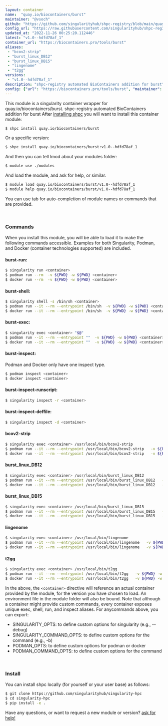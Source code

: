 ```yaml
---
layout: container
name:  "quay.io/biocontainers/burst"
maintainer: "@vsoch"
github: "https://github.com/singularityhub/shpc-registry/blob/main/quay.io/biocontainers/burst/container.yaml"
config_url: "https://raw.githubusercontent.com/singularityhub/shpc-registry/main/quay.io/biocontainers/burst/container.yaml"
updated_at: "2022-11-26 00:25:20.112446"
latest: "v1.0--hdfd78af_1"
container_url: "https://biocontainers.pro/tools/burst"
aliases:
 - "bcov2-strip"
 - "burst_linux_DB12"
 - "burst_linux_DB15"
 - "lingenome"
 - "t2gg"
versions:
 - "v1.0--hdfd78af_1"
description: "shpc-registry automated BioContainers addition for burst"
config: {"url": "https://biocontainers.pro/tools/burst", "maintainer": "@vsoch", "description": "shpc-registry automated BioContainers addition for burst", "latest": {"v1.0--hdfd78af_1": "sha256:18940befe4320d7b01cff71eff828661e40cae55aa5c5d7c2ec833c3c08f0fde"}, "tags": {"v1.0--hdfd78af_1": "sha256:18940befe4320d7b01cff71eff828661e40cae55aa5c5d7c2ec833c3c08f0fde"}, "docker": "quay.io/biocontainers/burst", "aliases": {"bcov2-strip": "/usr/local/bin/bcov2-strip", "burst_linux_DB12": "/usr/local/bin/burst_linux_DB12", "burst_linux_DB15": "/usr/local/bin/burst_linux_DB15", "lingenome": "/usr/local/bin/lingenome", "t2gg": "/usr/local/bin/t2gg"}}
---
```


This module is a singularity container wrapper for quay.io/biocontainers/burst.
shpc-registry automated BioContainers addition for burst
After [installing shpc](#install) you will want to install this container module:


```bash
$ shpc install quay.io/biocontainers/burst
```

Or a specific version:

```bash
$ shpc install quay.io/biocontainers/burst:v1.0--hdfd78af_1
```

And then you can tell lmod about your modules folder:

```bash
$ module use ./modules
```

And load the module, and ask for help, or similar.

```bash
$ module load quay.io/biocontainers/burst/v1.0--hdfd78af_1
$ module help quay.io/biocontainers/burst/v1.0--hdfd78af_1
```

You can use tab for auto-completion of module names or commands that are provided.

<br>

### Commands

When you install this module, you will be able to load it to make the following commands accessible.
Examples for both Singularity, Podman, and Docker (container technologies supported) are included.

#### burst-run:

```bash
$ singularity run <container>
$ podman run --rm  -v ${PWD} -w ${PWD} <container>
$ docker run --rm  -v ${PWD} -w ${PWD} <container>
```

#### burst-shell:

```bash
$ singularity shell -s /bin/sh <container>
$ podman run --it --rm --entrypoint /bin/sh  -v ${PWD} -w ${PWD} <container>
$ docker run --it --rm --entrypoint /bin/sh  -v ${PWD} -w ${PWD} <container>
```

#### burst-exec:

```bash
$ singularity exec <container> "$@"
$ podman run --it --rm --entrypoint ""  -v ${PWD} -w ${PWD} <container> "$@"
$ docker run --it --rm --entrypoint ""  -v ${PWD} -w ${PWD} <container> "$@"
```

#### burst-inspect:

Podman and Docker only have one inspect type.

```bash
$ podman inspect <container>
$ docker inspect <container>
```

#### burst-inspect-runscript:

```bash
$ singularity inspect -r <container>
```

#### burst-inspect-deffile:

```bash
$ singularity inspect -d <container>
```


#### bcov2-strip

```bash
$ singularity exec <container> /usr/local/bin/bcov2-strip
$ podman run --it --rm --entrypoint /usr/local/bin/bcov2-strip   -v ${PWD} -w ${PWD} <container> -c " $@"
$ docker run --it --rm --entrypoint /usr/local/bin/bcov2-strip   -v ${PWD} -w ${PWD} <container> -c " $@"
```


#### burst_linux_DB12

```bash
$ singularity exec <container> /usr/local/bin/burst_linux_DB12
$ podman run --it --rm --entrypoint /usr/local/bin/burst_linux_DB12   -v ${PWD} -w ${PWD} <container> -c " $@"
$ docker run --it --rm --entrypoint /usr/local/bin/burst_linux_DB12   -v ${PWD} -w ${PWD} <container> -c " $@"
```


#### burst_linux_DB15

```bash
$ singularity exec <container> /usr/local/bin/burst_linux_DB15
$ podman run --it --rm --entrypoint /usr/local/bin/burst_linux_DB15   -v ${PWD} -w ${PWD} <container> -c " $@"
$ docker run --it --rm --entrypoint /usr/local/bin/burst_linux_DB15   -v ${PWD} -w ${PWD} <container> -c " $@"
```


#### lingenome

```bash
$ singularity exec <container> /usr/local/bin/lingenome
$ podman run --it --rm --entrypoint /usr/local/bin/lingenome   -v ${PWD} -w ${PWD} <container> -c " $@"
$ docker run --it --rm --entrypoint /usr/local/bin/lingenome   -v ${PWD} -w ${PWD} <container> -c " $@"
```


#### t2gg

```bash
$ singularity exec <container> /usr/local/bin/t2gg
$ podman run --it --rm --entrypoint /usr/local/bin/t2gg   -v ${PWD} -w ${PWD} <container> -c " $@"
$ docker run --it --rm --entrypoint /usr/local/bin/t2gg   -v ${PWD} -w ${PWD} <container> -c " $@"
```



In the above, the `<container>` directive will reference an actual container provided
by the module, for the version you have chosen to load. An environment file in the
module folder will also be bound. Note that although a container
might provide custom commands, every container exposes unique exec, shell, run, and
inspect aliases. For anycommands above, you can export:

 - SINGULARITY_OPTS: to define custom options for singularity (e.g., --debug)
 - SINGULARITY_COMMAND_OPTS: to define custom options for the command (e.g., -b)
 - PODMAN_OPTS: to define custom options for podman or docker
 - PODMAN_COMMAND_OPTS: to define custom options for the command

<br>

### Install

You can install shpc locally (for yourself or your user base) as follows:

```bash
$ git clone https://github.com/singularityhub/singularity-hpc
$ cd singularity-hpc
$ pip install -e .
```

Have any questions, or want to request a new module or version? [ask for help!](https://github.com/singularityhub/singularity-hpc/issues)